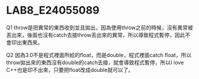 # LAB8_E24055089
Q1
throw是把異常的東西收到並且拋出，因為使用throw之前的時候，沒有異常被丟出來，後面也沒有catch去接throw丟出來的異常，所以導致程式暫停，因此不會印出東西來。

Q2
因為3.0不是程式裡面所給的float，而是double，程式裡面catch float，所以throw拋出來的東西沒有double的catch去接，就會導致程式暫停，所以I love C++也是印不出來，只要把float改成double就可以了。
